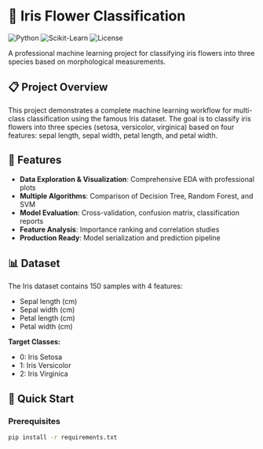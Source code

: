 # 🌸 Iris Flower Classification

![Python](https://img.shields.io/badge/Python-3.8%2B-blue)
![Scikit-Learn](https://img.shields.io/badge/Scikit--Learn-1.0%2B-orange)
![License](https://img.shields.io/badge/License-MIT-green)

A professional machine learning project for classifying iris flowers into three species based on morphological measurements.

## 📋 Project Overview

This project demonstrates a complete machine learning workflow for multi-class classification using the famous Iris dataset. The goal is to classify iris flowers into three species (setosa, versicolor, virginica) based on four features: sepal length, sepal width, petal length, and petal width.

## 🎯 Features

- **Data Exploration & Visualization**: Comprehensive EDA with professional plots
- **Multiple Algorithms**: Comparison of Decision Tree, Random Forest, and SVM
- **Model Evaluation**: Cross-validation, confusion matrix, classification reports
- **Feature Analysis**: Importance ranking and correlation studies
- **Production Ready**: Model serialization and prediction pipeline

## 📊 Dataset

The Iris dataset contains 150 samples with 4 features:
- Sepal length (cm)
- Sepal width (cm) 
- Petal length (cm)
- Petal width (cm)

**Target Classes:**
- 0: Iris Setosa
- 1: Iris Versicolor  
- 2: Iris Virginica

## 🚀 Quick Start

### Prerequisites
```bash
pip install -r requirements.txt
